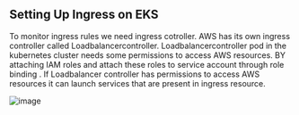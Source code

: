 ## Setting Up Ingress on EKS

To monitor ingress rules we need ingress cotroller. AWS has its own ingress controller called Loadbalancercontroller. Loadbalancercontroller pod in the kubernetes cluster needs 
some permissions to access AWS resources. BY attaching IAM roles and attach these roles to service account  through role binding . If  Loadbalancer controller has permissions to 
access AWS resources it can launch services that are present in ingress resource.

![image](https://github.com/KORLA2/Kubernetes-Projects/assets/96729391/7b25bc99-c56c-45ab-b202-ca7266c365f2)
